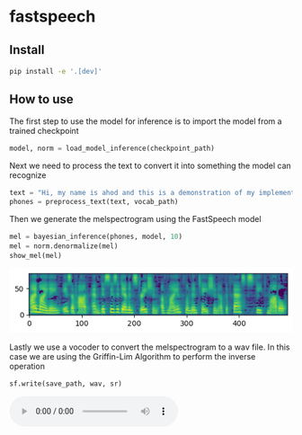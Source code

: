 # fastspeech

<!-- WARNING: THIS FILE WAS AUTOGENERATED! DO NOT EDIT! -->

## Install

``` sh
pip install -e '.[dev]'
```

## How to use

The first step to use the model for inference is to import the model
from a trained checkpoint

``` python
model, norm = load_model_inference(checkpoint_path)
```

Next we need to process the text to convert it into something the model
can recognize

``` python
text = "Hi, my name is ahod and this is a demonstration of my implementation of the fast speech model"
phones = preprocess_text(text, vocab_path)
```

Then we generate the melspectrogram using the FastSpeech model

``` python
mel = bayesian_inference(phones, model, 10)
mel = norm.denormalize(mel)
show_mel(mel)
```

![](index_files/figure-commonmark/cell-4-output-1.png)

Lastly we use a vocoder to convert the melspectrogram to a wav file. In
this case we are using the Griffin-Lim Algorithm to perform the inverse
operation

``` python
sf.write(save_path, wav, sr)
```

<audio src="../sample_data/demonstration.wav" controls>
Your browser does not support the audio element.
</audio>
